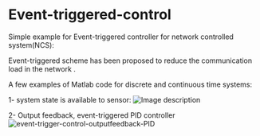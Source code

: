 # Event-triggered-control
Simple example for Event-triggered controller for network controlled system(NCS):

Event-triggered scheme has been proposed to reduce the communication load in the network .

A few examples of Matlab code for discrete and continuous time systems:

1- system state is available to sensor:
![Image description](https://github.com/smshariatzadeh/Event-triggered-controller/blob/master/fig/event-trigger-control-without-observer.png)


2- Output feedback, event-triggered PID controller
![event-trigger-control-outputfeedback-PID](https://github.com/smshariatzadeh/Event-triggered-controller/blob/master/fig/event-trigger-control-outputfeedback-PID.png)
